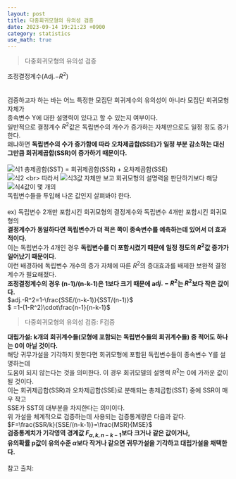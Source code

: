 ```yaml
---
layout: post
title: 다중회귀모형의 유의성 검증
date: 2023-09-14 19:21:23 +0900
category: statistics 
use_math: true
---
```

> 다중회귀모형의 유의성 검증    

조정결정계수(Adj.$-R^2$)  
<br>  
검증하고자 하는 바는 어느 특정한 모집단 회귀계수의 유의성이 아니라 모집단 회귀모형 자체가  
종속변수 Y에 대한 설명력이 있다고 할 수 있는지 여부이다.    
일반적으로 결정계수 $R^2$값은 독립변수의 개수가 증가하는 자체만으로도 일정 정도 증가한다.  
왜냐하면 **독립변수의 수가 증가함에 따라 오차제곱합(SSE)가 일정 부분 감소하는 대신 그만큼 회귀제곱합(SSR)이 증가하기 때문이다.**
<br>  
![식1](https://latex.codecogs.com/svg.image?\sum_{i=1}^{n}(y_i-\overline{y})^2=\sum_{i=1}^{n}(\widehat{y}_i-\overline{y})^2&plus;\sum_{i=1}^{n}(y_i-\widehat{y}_i)^2)  
총제곱합(SST) = 회귀제곱합(SSR) + 오차제곱합(SSE)  
![식2](https://latex.codecogs.com/svg.image?R^2=\frac{SSR}{SST},(0\leq&space;R^2\leq1))
<br>  
따라서 ![식3](https://latex.codecogs.com/svg.image?R^2)값 자체만 보고 회귀모형의 설명력을 판단하기보다 해당 ![식4](https://latex.codecogs.com/svg.image?R^2)값이 몇 개의  
독립변수들을 투입해 나온 값인지 살펴봐야 한다.
<br>  
ex) 독립변수 2개만 포함시킨 회귀모형의 결정계수와 독립변수 4개만 포함시킨 회귀모형의  
**결정계수가 동일하다면 독립변수가 더 적은 쪽이 종속변수를 예측하는데 있어서 더 효과적이다.**  
이는 독립변수가 4개인 경우 **독립변수를 더 포함시켰기 때문에 일정 정도의 $R^2$값 증가가 일어났기 때문이다.**  
이런 배경하에 
독립변수 개수의 증가 자체에 따른 $R^2$의 증대효과를 배제한 보완적 결정계수가 필요해졌다.  
**조정결정계수의 경우 (n-1)/(n-k-1)은 1보다 크기 때문에 a$dj.-R^2$는 $R^2$보다 작은 값이다.**  
$adj.-R^2=1-\frac{SSE/(n-k-1)}{SST/(n-1)}$  
$        =1-(1-R^2)\cdot\frac{n-1}{n-k-1}$
<br>  

> 다중회귀모형의 유의성 검증: F검증  

**대립가설: k개의 회귀계수들(모형에 포함되는 독립변수들의 회귀계수들) 중 적어도 하나는 0이 아닐 것이다.**  
해당 귀무가설을 기각하지 못한다면 회귀모형에 포함된 독립변수들이 종속변수 Y를 설명하는데  
도움이 되지 않는다는 것을 의미한다. 이 경우 회귀모델의 설명력 $R^2$는 0에 가까운 값이 될 것이다.  
이는 회귀제곱합(SSR)과 오차제곱합(SSE)로 분해되는 총제곱합(SST) 중에 SSR이 매우 작고  
SSE가 SST의 대부분을 차지한다는 의미이다.  
위 가설을 체계적으로 검증하는데 사용되는 검증통계량은 다음과 같다.  
$F=\frac{SSR/k}{SSE/(n-k-1)}=\frac{MSR}{MSE}$  
**검증통계치가 기각영역 경계값 $F_{\alpha,k,n-k-1}$보다 크거나 같은 값이거나,**  
**유의확률 p값이 유의수준 $\alpha$보다 작거나 같으면 귀무가설을 기각하고 대립가설을 채택한다.**
<br>  
참고 출처:  

